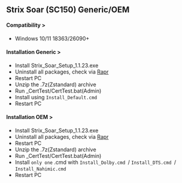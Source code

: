 ## Strix Soar (SC150) Generic/OEM
#### Compatibility >
- Windows 10/11 18363/26090+
#### Installation Generic >
- Install Strix_Soar_Setup_1.1.23.exe
- Uninstall all packages, check via [Rapr][DriverStoreExplorer]
- Restart PC
- Unzip the .7z(Zstandard) archive
- Run _CertTest/CertTest.bat(Admin)
- Install using `Install_Default.cmd `
- Restart PC
#### Installation OEM >
- Install Strix_Soar_Setup_1.1.23.exe
- Uninstall all packages, check via [Rapr][DriverStoreExplorer]
- Restart PC
- Unzip the .7z(Zstandard) archive
- Run _CertTest/CertTest.bat(Admin)
- Install  `only one` .cmd with `Install_Dolby.cmd `/ `Install_DTS.cmd `/ `Install_Nahimic.cmd `
- Restart PC

[DriverStoreExplorer]: https://github.com/lostindark/DriverStoreExplorer
